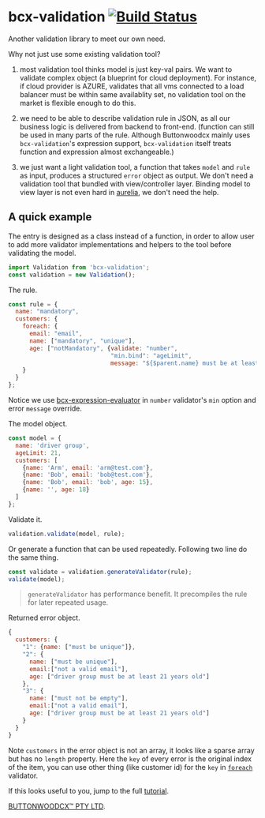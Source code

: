 # bcx-validation [![Build Status](https://travis-ci.org/buttonwoodcx/bcx-validation.svg?branch=master)](https://travis-ci.org/buttonwoodcx/bcx-validation)

Another validation library to meet our own need.

Why not just use some existing validation tool?

1. most validation tool thinks model is just key-val pairs. We want to validate complex object (a blueprint for cloud deployment). For instance, if cloud provider is AZURE, validates that all vms connected to a load balancer must be within same availablity set, no validation tool on the market is flexible enough to do this.

2. we need to be able to describe validation rule in JSON, as all our business logic is delivered from backend to front-end. (function can still be used in many parts of the rule. Although Buttonwoodcx mainly uses `bcx-validation`'s expression support, `bcx-validation` itself treats function and expression almost exchangeable.)

3. we just want a light validation tool, a function that takes `model` and `rule` as input, produces a structured `error` object as output. We don't need a validation tool that bundled with view/controller layer. Binding model to view layer is not even hard in [aurelia](http://aurelia.io), we don't need the help.

## A quick example

The entry is designed as a class instead of a function, in order to allow user to add more validator implementations and helpers to the tool before validating the model.

```javascript
import Validation from 'bcx-validation';
const validation = new Validation();
```

The rule.

```javascript
const rule = {
  name: "mandatory",
  customers: {
    foreach: {
      email: "email",
      name: ["mandatory", "unique"],
      age: ["notMandatory", {validate: "number",
                             "min.bind": "ageLimit",
                             message: "${$parent.name} must be at least ${ageLimit} years old"}]
    }
  }
};
```

Notice we use [bcx-expression-evaluator](https://github.com/buttonwoodcx/bcx-expression-evaluator) in `number` validator's `min` option and error `message` override.

The model object.

```javascript
const model = {
  name: 'driver group',
  ageLimit: 21,
  customers: [
    {name: 'Arm', email: 'arm@test.com'},
    {name: 'Bob', email: 'bob@test.com'},
    {name: 'Bob', email: 'bob', age: 15},
    {name: '', age: 18}
  ]
};
```

Validate it.

```javascript
validation.validate(model, rule);
```

Or generate a function that can be used repeatedly. Following two line do the same thing.

```javascript
const validate = validation.generateValidator(rule);
validate(model);
```

> `generateValidator` has performance benefit. It precompiles the rule for later repeated usage.

Returned error object.

```javascript
{
  customers: {
    "1": {name: ["must be unique"]},
    "2": {
      name: ["must be unique"],
      email:["not a valid email"],
      age: ["driver group must be at least 21 years old"]
    },
    "3": {
      name: ["must not be empty"],
      email:["not a valid email"],
      age: ["driver group must be at least 21 years old"]
    }
  }
}
```

Note `customers` in the error object is not an array, it looks like a sparse array but has no `length` property. Here the `key` of every error is the original index of the item, you can use other thing (like customer id) for the `key` in [`foreach`](https://github.com/buttonwoodcx/bcx-validation/blob/master/doc/tutorial.md#foreach-transformer) validator.

If this looks useful to you, jump to the full [tutorial](https://github.com/buttonwoodcx/bcx-validation/blob/master/doc/tutorial.md).

[BUTTONWOODCX™ PTY LTD](http://www.buttonwood.com.au).
